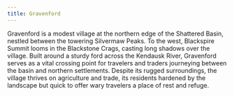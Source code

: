```yaml
---
title: Gravenford
---
```

Gravenford is a modest village at the northern edge of the Shattered Basin, nestled between the towering Silvermaw Peaks. To the west, Blackspire Summit looms in the Blackstone Crags, casting long shadows over the village. Built around a sturdy ford across the Kendausk River, Gravenford serves as a vital crossing point for travelers and traders journeying between the basin and northern settlements. Despite its rugged surroundings, the village thrives on agriculture and trade, its residents hardened by the landscape but quick to offer wary travelers a place of rest and refuge.